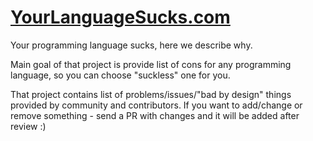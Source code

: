 # [YourLanguageSucks.com](https://yourlanguagesucks.com)

Your programming language sucks, here we describe why.

Main goal of that project is provide list of cons for any programming language, so you can choose
"suckless" one for you.

That project contains list of problems/issues/"bad by design" things provided by community and contributors.
If you want to add/change or remove something - send a PR with changes and it will be added after review :)
